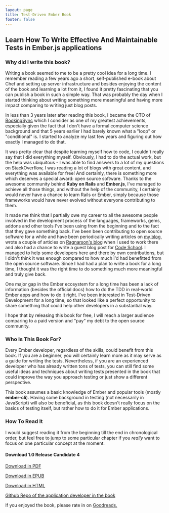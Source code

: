 ```yaml
---
layout: page
title: Test-Driven Ember Book
footer: false
---
```


## Learn How To Write Effective And Maintainable Tests in Ember.js applications

### Why did I write this book?

Writing a book seemed to me to be a pretty cool idea for a long time. I remember reading a few years ago a short, self-published e-book about Chef and setting up server infrastructure and besides enjoying the content of the book and learning a lot from it, I found it pretty fascinating that you can publish a book in such a simple way. That was probably the day when I started thinking about writing something more meaningful and having more impact comparing to writing just blog posts.

In less than 3 years later after reading this book, I became the CTO of [BookingSync](https://www.bookingsync.com) which I consider as one of my greatest achievements, especially given the fact that I don't have a formal computer science background and that 5 years earlier I had barely known what a "loop" or "conditional" is. I started to analyze my last few years and figuring out how exactly I managed to do that.

It was pretty clear that despite learning myself how to code, I couldn't really say that I did everything myself. Obviously, I had to do the actual work, but the help was ubiquitous - I was able to find answers to a lot of my questions on StackOverflow, I was reading a lot of blogs with great content, and everything was available for free! And certainly, there is something more which deserves a special award: open source software. Thanks to the awesome community behind **Ruby on Rails** and **Ember.js**, I've managed to achieve all those things, and without the help of the community, I certainly would never have a chance to learn Rails or Ember, simply because those frameworks would have never evolved without everyone contributing to them.

It made me think that I partially owe my career to all the awesome people involved in the development process of the languages, frameworks, gems, addons and other tools I've been using from the beginning and to the fact that they gave something back. I've been been contributing to open source software for a while and have been periodically writing articles on [my blog](http://karolgalanciak.com), wrote a couple of articles on [Ragnarson's blog](https://blog.ragnarson.com) when I used to work there and also had a chance to write a guest blog post for [Code School](https://www.codeschool.com/blog/2016/06/14/understanding-dependency-injection-in-ember/). I managed to help some developers here and there by own contributions, but I didn't think it was enough compared to how much I'd had benefitted from the open source software. Since I had had a plan to write a book for a long time, I thought it was the right time to do something much more meaningful and truly give back.

One major gap in the Ember ecosystem for a long time has been a lack of information (besides the official docs) how to do the TDD in real-world Ember apps and how to do it right. I've been interested in Test-Driven Development for a long time, so that looked like a perfect opportunity to share something that could help other developers in a substantial way.

I hope that by releasing this book for free, I will reach a larger audience comparing to a paid version and "pay" my debt to the open source community.

### Who Is This Book For?

Every Ember developer, regardless of the skills, could benefit from this book. If you are a beginner, you will certainly learn more as it may serve as a guide for writing the tests. Nevertheless, if you are an experienced developer who has already written tons of tests, you can still find some useful ideas and techniques about writing tests presented in the book that could improve the way you approach testing or just show a different perspective.

This book assumes a basic knowledge of Ember and popular tools (mostly **ember-cli**). Having some background in testing (not necessarily in JavaScript) will also be beneficial, as this book doesn't really focus on the basics of testing itself, but rather how to do it for Ember applications.

### How To Read It

I would suggest reading it from the beginning till the end in chronological order, but feel free to jump to some particular chapter if you *really* want to focus on one particular concept at the moment.


#### Download 1.0 Release Candidate 4

<a href="http://download.karolgalanciak.com/test-driven-ember.pdf" target="_blank">Download in PDF</a>

<a href="http://download.karolgalanciak.com/test-driven-ember.epub" target="_blank">Download in EPUB</a>

<a href="http://download.karolgalanciak.com/test-driven-ember.html" target="_blank">Download in HTML</a>

<a href="https://github.com/Azdaroth/book-me" target="_blank">Github Repo of the application developer in the book</a>

If you enjoyed the book, please rate in on <a href="https://www.goodreads.com/book/show/36377068-test-driven-ember" target="_blank">Goodreads.</a>
